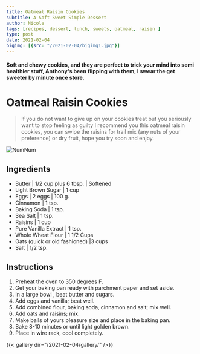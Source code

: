 ```yaml
---
title: Oatmeal Raisin Cookies
subtitle: A Soft Sweet Simple Dessert 
author: Nicole
tags: [recipes, dessert, lunch, sweets, oatmeal, raisin ]
type: post
date: 2021-02-04
bigimg: [{src: "/2021-02-04/bigimg1.jpg"}]
---
```


#### Soft and chewy cookies, and they are perfect to trick your mind into semi healthier stuff, Anthony's been flipping with them, I swear the get sweeter by minute once store.

# Oatmeal Raisin Cookies

> If you do not want to give up on your cookies treat but you seriously want to stop feeling as guilty I recommend you this oatmeal raisin cookies, you can swipe the raisins for trail mix (any nuts of your preference) or dry fruit, hope you try soon and enjoy.

![NumNum](https://64.media.tumblr.com/tumblr_m76retVC811qd27i1o1_500.gif)

## Ingredients

- Butter | 1/2 cup plus 6 tbsp. | Softened
- Light Brown Sugar | 1 cup 
- Eggs | 2 eggs | 100 g.
- Cinnamon | 1 tsp.
- Baking Soda | 1 tsp.
- Sea Salt | 1 tsp.
- Raisins | 1 cup
- Pure Vanilla Extract | 1 tsp.
- Whole Wheat Flour | 1 1/2 Cups
- Oats (quick or old fashioned) |3 cups
- Salt | 1/2 tsp.



## Instructions


1. Preheat the oven to 350 degrees F. 
2. Get your baking pan ready with parchment paper and set aside.
3. In a large bowl , beat butter and sugars.
4. Add eggs and vanilla; beat well.
5. Add combined flour, baking soda, cinnamon and salt; mix well.
6. Add oats and raisins; mix.
7. Make balls of yours pleasure size and place in the baking pan.
8. Bake 8-10 minutes or until light golden brown.
9. Place in wire rack, cool completely.

{{< gallery dir="/2021-02-04/gallery/" />}}

